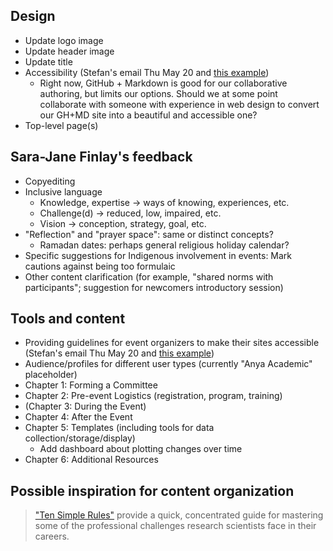 ## Design

- Update logo image
- Update header image
- Update title
- Accessibility (Stefan's email Thu May 20 and [this example](https://auditorial.withgoogle.com/accessibility-notebook))
  - Right now, GitHub + Markdown is good for our collaborative authoring, but limits our options. Should we at some point collaborate with someone with experience in web design to convert our GH+MD site into a beautiful and accessible one?
- Top-level page(s)

## Sara-Jane Finlay's feedback

 - Copyediting
 - Inclusive language
   - Knowledge, expertise -> ways of knowing, experiences, etc.
   - Challenge(d) -> reduced, low, impaired, etc.
   - Vision -> conception, strategy, goal, etc.
 - "Reflection" and "prayer space": same or distinct concepts?
   - Ramadan dates: perhaps general religious holiday calendar?
 - Specific suggestions for Indigenous involvement in events: Mark cautions against being too formulaic
 - Other content clarification (for example, "shared norms with participants"; suggestion for newcomers introductory session)

## Tools and content

- Providing guidelines for event organizers to make their sites accessible (Stefan's email Thu May 20 and [this example](https://auditorial.withgoogle.com/accessibility-notebook))
- Audience/profiles for different user types (currently "Anya Academic" placeholder)
- Chapter 1: Forming a Committee
- Chapter 2: Pre-event Logistics (registration, program, training)
- (Chapter 3: During the Event)
- Chapter 4: After the Event
- Chapter 5: Templates (including tools for data collection/storage/display)
  - Add dashboard about plotting changes over time
- Chapter 6: Additional Resources

## Possible inspiration for content organization

> ["Ten Simple Rules"](https://collections.plos.org/collection/ten-simple-rules/) provide a quick, concentrated guide for mastering some of the professional challenges research scientists face in their careers.
